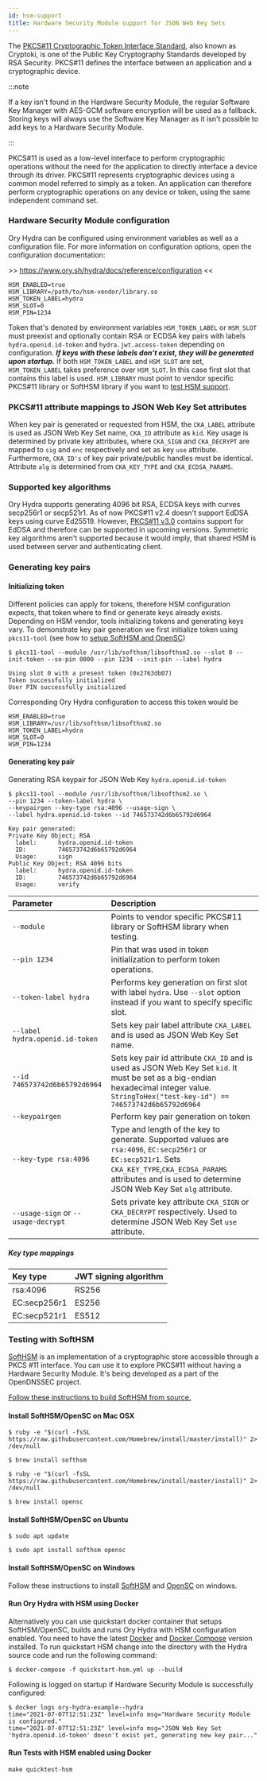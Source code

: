 ```yaml
---
id: hsm-support
title: Hardware Security Module support for JSON Web Key Sets
---
```


The
[PKCS#11 Cryptographic Token Interface Standard](http://docs.oasis-open.org/pkcs11/pkcs11-base/v2.40/os/pkcs11-base-v2.40-os.html),
also known as Cryptoki, is one of the Public Key Cryptography Standards
developed by RSA Security. PKCS#11 defines the interface between an application
and a cryptographic device.

:::note

If a key isn't found in the Hardware Security Module, the regular Software Key
Manager with AES-GCM software encryption will be used as a fallback. Storing
keys will always use the Software Key Manager as it isn't possible to add keys
to a Hardware Security Module.

:::

PKCS#11 is used as a low-level interface to perform cryptographic operations
without the need for the application to directly interface a device through its
driver. PKCS#11 represents cryptographic devices using a common model referred
to simply as a token. An application can therefore perform cryptographic
operations on any device or token, using the same independent command set.

<a name="hsm-configuration"></a>

### Hardware Security Module configuration

Ory Hydra can be configured using environment variables as well as a
configuration file. For more information on configuration options, open the
configuration documentation:

&gt;&gt; https://www.ory.sh/hydra/docs/reference/configuration &lt;&lt;

```
HSM_ENABLED=true
HSM_LIBRARY=/path/to/hsm-vendor/library.so
HSM_TOKEN_LABEL=hydra
HSM_SLOT=0
HSM_PIN=1234
```

Token that's denoted by environment variables `HSM_TOKEN_LABEL` or `HSM_SLOT`
must preexist and optionally contain RSA or ECDSA key pairs with labels
`hydra.openid.id-token` and `hydra.jwt.access-token` depending on configuration.
**_If keys with these labels don't exist, they will be generated upon
startup._** If both `HSM_TOKEN_LABEL` and `HSM_SLOT` are set, `HSM_TOKEN_LABEL`
takes preference over `HSM_SLOT`. In this case first slot that contains this
label is used. `HSM_LIBRARY` must point to vendor specific PKCS#11 library or
SoftHSM library if you want to [test HSM support](#testing-with-softhsm).

<a name="pkcs11-attribute-mappings"></a>

### PKCS#11 attribute mappings to JSON Web Key Set attributes

When key pair is generated or requested from HSM, the `CKA_LABEL` attribute is
used as JSON Web Key Set name, `CKA_ID` attribute as `kid`. Key usage is
determined by private key attributes, where `CKA_SIGN` and `CKA_DECRYPT` are
mapped to `sig` and `enc` respectively and set as key `use` attribute.
Furthermore, `CKA_ID's` of key pair private/public handles must be identical.
Attribute `alg` is determined from `CKA_KEY_TYPE` and `CKA_ECDSA_PARAMS`.

<a name="supported-key-algorithms"></a>

### Supported key algorithms

Ory Hydra supports generating 4096 bit RSA, ECDSA keys with curves secp256r1 or
secp521r1. As of now PKCS#11 v2.4 doesn't support EdDSA keys using curve
Ed25519. However,
[PKCS#11 v3.0](https://docs.oasis-open.org/pkcs11/pkcs11-curr/v3.0/pkcs11-curr-v3.0.html)
contains support for EdDSA and therefore can be supported in upcoming versions.
Symmetric key algorithms aren't supported because it would imply, that shared
HSM is used between server and authenticating client.

<a name="generating-key-pairs"></a>

### Generating key pairs

<a name="initializing-token"></a>

#### Initializing token

Different policies can apply for tokens, therefore HSM configuration expects,
that token where to find or generate keys already exists. Depending on HSM
vendor, tools initializing tokens and generating keys vary. To demonstrate key
pair generation we first initialize token using `pkcs11-tool` (see how to
[setup SoftHSM and OpenSC](#testing-with-softhsm))

```shell
$ pkcs11-tool --module /usr/lib/softhsm/libsofthsm2.so --slot 0 --init-token --so-pin 0000 --pin 1234 --init-pin --label hydra

Using slot 0 with a present token (0x2763db07)
Token successfully initialized
User PIN successfully initialized
```

Corresponding Ory Hydra configuration to access this token would be

```
HSM_ENABLED=true
HSM_LIBRARY=/usr/lib/softhsm/libsofthsm2.so
HSM_TOKEN_LABEL=hydra
HSM_SLOT=0
HSM_PIN=1234
```

<a name="generating-key-pair"></a>

#### Generating key pair

Generating RSA keypair for JSON Web Key `hydra.openid.id-token`

```shell
$ pkcs11-tool --module /usr/lib/softhsm/libsofthsm2.so \
--pin 1234 --token-label hydra \
--keypairgen --key-type rsa:4096 --usage-sign \
--label hydra.openid.id-token --id 746573742d6b65792d6964

Key pair generated:
Private Key Object; RSA
  label:      hydra.openid.id-token
  ID:         746573742d6b65792d6964
  Usage:      sign
Public Key Object; RSA 4096 bits
  label:      hydra.openid.id-token
  ID:         746573742d6b65792d6964
  Usage:      verify
```

| Parameter                           | Description                                                                                                                                                                                                             |
| :---------------------------------- | :---------------------------------------------------------------------------------------------------------------------------------------------------------------------------------------------------------------------- |
| `--module`                          | Points to vendor specific PKCS#11 library or SoftHSM library when testing.                                                                                                                                              |
| `--pin 1234`                        | Pin that was used in token initialization to perform token operations.                                                                                                                                                  |
| `--token-label hydra`               | Performs key generation on first slot with label `hydra`. Use `--slot` option instead if you want to specify specific slot.                                                                                             |
| `--label hydra.openid.id-token`     | Sets key pair label attribute `CKA_LABEL` and is used as JSON Web Key Set name.                                                                                                                                         |
| `--id 746573742d6b65792d6964`       | Sets key pair id attribute `CKA_ID` and is used as JSON Web Key Set `kid`. It must be set as a big-endian hexadecimal integer value. `StringToHex("test-key-id") == 746573742d6b65792d6964`                             |
| `--keypairgen`                      | Perform key pair generation on token                                                                                                                                                                                    |
| `--key-type rsa:4096`               | Type and length of the key to generate. Supported values are `rsa:4096`, `EC:secp256r1` or `EC:secp521r1`. Sets `CKA_KEY_TYPE`,`CKA_ECDSA_PARAMS` attributes and is used to determine JSON Web Key Set `alg` attribute. |
| `--usage-sign` or `--usage-decrypt` | Sets private key attribute `CKA_SIGN` or `CKA_DECRYPT` respectively. Used to determine JSON Web Key Set `use` attribute.                                                                                                |

<a name="key-type-mappings"></a>

##### Key type mappings

| Key type     | JWT signing algorithm |
| :----------- | :-------------------- |
| rsa:4096     | RS256                 |
| EC:secp256r1 | ES256                 |
| EC:secp521r1 | ES512                 |

<a name="testing-with-softhsm"></a>

### Testing with SoftHSM

[SoftHSM](https://www.opendnssec.org/softhsm/) is an implementation of a
cryptographic store accessible through a PKCS #11 interface. You can use it to
explore PKCS#11 without having a Hardware Security Module. It's being developed
as a part of the OpenDNSSEC project.

[Follow these instructions to build SoftHSM from source.](https://wiki.opendnssec.org/display/SoftHSMDOCS/SoftHSM+Documentation+v2)

#### Install SoftHSM/OpenSC on Mac OSX

```shell
$ ruby -e "$(curl -fsSL https://raw.githubusercontent.com/Homebrew/install/master/install)" 2> /dev/null
```

```shell
$ brew install softhsm
```

```shell
$ ruby -e "$(curl -fsSL https://raw.githubusercontent.com/Homebrew/install/master/install)" 2> /dev/null
```

```shell
$ brew install opensc
```

#### Install SoftHSM/OpenSC on Ubuntu

```shell
$ sudo apt update
```

```shell
$ sudo apt install softhsm opensc
```

#### Install SoftHSM/OpenSC on Windows

Follow these instructions to install
[SoftHSM](https://github.com/disig/SoftHSM2-for-Windows) and
[OpenSC](https://github.com/OpenSC/OpenSC/wiki) on windows.

#### Run Ory Hydra with HSM using Docker

Alternatively you can use quickstart docker container that setups
SoftHSM/OpenSC, builds and runs Ory Hydra with HSM configuration enabled. You
need to have the latest [Docker](https://www.docker.com) and
[Docker Compose](https://docs.docker.com/compose) version installed. To run
quickstart HSM change into the directory with the Hydra source code and run the
following command:

```shell
$ docker-compose -f quickstart-hsm.yml up --build
```

Following is logged on startup if Hardware Security Module is successfully
configured:

```shell
$ docker logs ory-hydra-example--hydra
time="2021-07-07T12:51:23Z" level=info msg="Hardware Security Module is configured."
time="2021-07-07T12:51:23Z" level=info msg="JSON Web Key Set 'hydra.openid.id-token' doesn't exist yet, generating new key pair..."
```

#### Run Tests with HSM enabled using Docker

```shell
make quicktest-hsm
```
